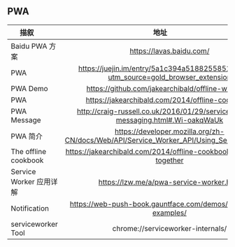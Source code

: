 ## PWA
| 描叙          | 地址           |
| ------------- |:-------------:| 
|Baidu PWA 方案|https://lavas.baidu.com/|
|PWA|https://juejin.im/entry/5a1c394a5188255851326da5?utm_source=gold_browser_extension|
|PWA Demo|https://github.com/jakearchibald/offline-wikipedia|
|PWA|https://jakearchibald.com/2014/offline-cookbook/|
|PWA Message|http://craig-russell.co.uk/2016/01/29/service-worker-messaging.html#.Wi-oakqWaUk|
|PWA 简介|https://developer.mozilla.org/zh-CN/docs/Web/API/Service_Worker_API/Using_Service_Workers|
|The offline cookbook|https://jakearchibald.com/2014/offline-cookbook/#putting-it-together|
|Service Worker 应用详解|https://lzw.me/a/pwa-service-worker.html|
|Notification|https://web-push-book.gauntface.com/demos/notification-examples/|
|serviceworker Tool|chrome://serviceworker-internals/|
